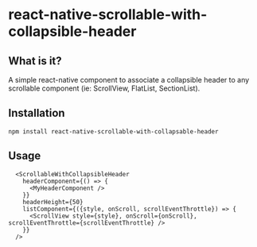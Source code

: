 # react-native-scrollable-with-collapsible-header
## What is it?
A simple react-native component to associate a collapsible header to any scrollable component (ie: ScrollView, FlatList, SectionList).

## Installation
`npm install react-native-scrollable-with-collapsable-header`

## Usage
```
  <ScrollableWithCollapsibleHeader 
    headerComponent={() => {
      <MyHeaderComponent />
    }}
    headerHeight={50}
    listComponent={({style, onScroll, scrollEventThrottle}) => {
      <ScrollView style={style}, onScroll={onScroll}, scrollEventThrottle={scrollEventThrottle} />
    }}
  />
```
